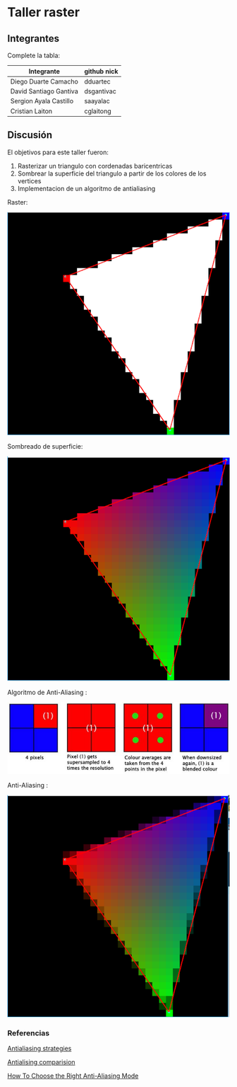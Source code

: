 # Taller raster

## Integrantes

Complete la tabla:

| Integrante | github nick |
|------------|-------------|
|   Diego Duarte Camacho         |   dduartec          |
|   David Santiago Gantiva         |   dsgantivac          |
|   Sergion Ayala Castillo         |   saayalac         |
|   Cristian Laiton         |   cglaitong          |


## Discusión

 El objetivos para este taller fueron: 
 1. Rasterizar un triangulo con cordenadas baricentricas
 2. Sombrear la superficie del triangulo a partir de los colores de los vertices
 3. Implementacion de un algoritmo de antialiasing 
 
 Raster:
 
 ![alt text]( https://github.com/aventurasvisuales2019-1/TalleresVisual/blob/master/Taller3/raster1.png "Raster")
 
 Sombreado de superficie:
 
 ![alt text](https://github.com/aventurasvisuales2019-1/TalleresVisual/blob/master/Taller3/raster.png "Sombreado")
 
 Algoritmo de Anti-Aliasing :
 
 ![alt text](https://github.com/aventurasvisuales2019-1/TalleresVisual/blob/master/Taller3/antialisingExplain.png "Algoritmo")
 
 Anti-Aliasing :
 
 ![alt text](https://github.com/aventurasvisuales2019-1/TalleresVisual/blob/master/Taller3/antialising.png "Antialising")

 
 
 
 ### Referencias 
 [Antialiasing strategies](https://web.cs.wpi.edu/~matt/courses/cs563/talks/antialiasing/methods.html)
 
 [Antialising comparision](https://sapphirenation.net/anti-aliasing-comparison-performance-quality/)
 
 [How To Choose the Right Anti-Aliasing Mode](https://www.tested.com/tech/pcs/1194-how-to-choose-the-right-anti-aliasing-mode-for-your-gpu/)

